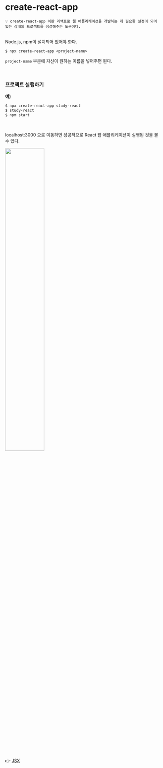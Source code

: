 # create-react-app

```
💡 create-react-app 이란 리액트로 웹 애플리케이션을 개발하는 데 필요한 설정이 되어 있는 상태의 프로젝트를 생성해주는 도구이다.
```

<br>

<span style="color:#ff0000)">
Node.js, npm이 설치되어 있어야 한다.
</span>

```
$ npx create-react-app <project-name>
```

```project-name``` 부분에 자신이 원하는 이름을 넣어주면 된다.

  <br>
  
### 프로젝트 실행하기

**예)**

```bash
$ npx create-react-app study-react
$ study-react
$ npm start
```

  
  <br>
  
  
  localhost:3000 으로 이동하면 성공적으로 React 웹 애플리케이션이 실행된 것을 볼 수 있다.


<img src="https://user-images.githubusercontent.com/72512101/210235808-57112cc9-738d-4e5b-b899-9a6baf8c7aa2.png" style="width:50%; height:50%">

  
  <br>
  
👉 [JSX](STUDY/React/JSX.md)
